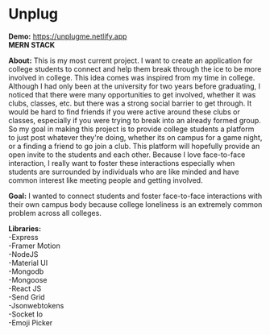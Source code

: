 ﻿# Unplug 
 **Demo:** https://unplugme.netlify.app \
 **MERN STACK**
 
**About:** This is my most current project. I want to create an application for college students to connect and help them break through the ice to be more involved in college. This idea comes was inspired from my time in college. Although I had only been at the university for two years before graduating, I noticed that there were many opportunities to get involved, whether it was clubs, classes, etc. but there was a strong social barrier to get through. It would be hard to find friends if you were active around these clubs or classes, especially if you were trying to break into an already formed group. So my goal in making this project is to provide college students a platform to just post whatever they're doing, whether its on campus for a game night, or a finding a friend to go join a club. This platform will hopefully provide an open invite to the students and each other. Because I love face-to-face interaction, I really want to foster these interactions especially when students are surrounded by individuals who are like minded and have common interest like meeting people and getting involved.
 
 **Goal:** I wanted to connect students and foster face-to-face interactions with their own campus body because college loneliness is an extremely common problem across all colleges.

**Libraries:**\
-Express\
-Framer Motion\
-NodeJS\
-Material UI\
-Mongodb\
-Mongoose\
-React JS\
-Send Grid\
-Jsonwebtokens\
-Socket Io\
-Emoji Picker
